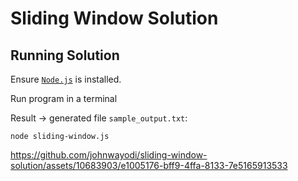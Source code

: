 # Sliding Window Solution

## Running Solution
Ensure [`Node.js`](https://nodejs.org/en) is installed.

Run program in a terminal

Result -> generated file `sample_output.txt`:

```
node sliding-window.js
```

https://github.com/johnwayodi/sliding-window-solution/assets/10683903/e1005176-bff9-4ffa-8133-7e5165913533

